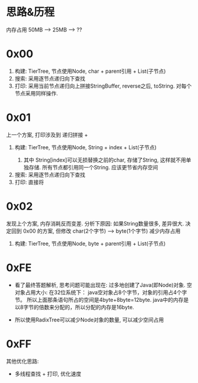 

# 思路&历程

内存占用 50MB --> 25MB --> ?? 

# 0x00
1. 构建: TierTree, 节点使用Node, char + parent引用 + List<Node>(子节点)
2. 搜索: 采用逐节点递归向下查找
3. 打印: 采用当前节点递归向上拼接StringBuffer, reverse之后, toString. 对每个节点采用同样操作. 


# 0x01
上一个方案, 打印涉及到 递归拼接 + 
 
1. 构建: TierTree, 节点使用Node, String + index + List<Node>(子节点) 
   1. 其中 String[index]可以无损替换之前的char, 存储了String, 这样就不用单独存储. 所有节点都引用同一个String. 应该更节省内存空间
2. 搜索: 采用逐节点递归向下查找
3. 打印: 直接将


# 0x02
发现上个方案, 内存消耗反而变差. 
分析下原因: 
如果String数量很多, 差异很大. 
决定回到 0x00 的方案, 但修改 char(2个字节) --> byte(1个字节) 
减少内存占用

1. 构建: TierTree, 节点使用Node, byte + parent引用 + List<Node>(子节点)


# 0xFE

* 看了最终答题解析, 思考问题可能出现在: 过多地创建了Java(即Node)对象.
空对象占用大小: 在32位系统下：
java空对象占8个字节，对象的引用占4个字节。
所以上面那条语句所占的空间是4byte+8byte=12byte.
java中的内存是以8字节的倍数来分配的，所以分配的内存是16byte.

* 所以使用RadixTree可以减少Node对象的数量, 可以减少空间占用

# 0xFF
其他优化思路:
* 多线程查找 + 打印, 优化速度